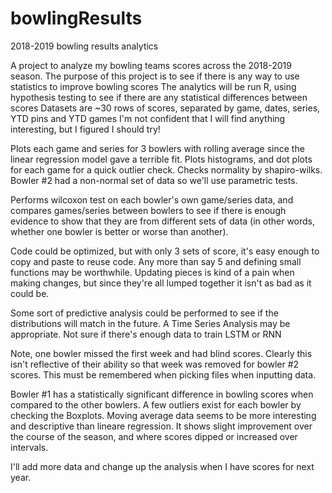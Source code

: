 # bowlingResults
2018-2019 bowling results analytics

A project to analyze my bowling teams scores across the 2018-2019 season.
The purpose of this project is to see if there is any way to use statistics to improve bowling scores
The analytics will be run R, using hypothesis testing to see if there are any statistical differences between scores
Datasets are ~30 rows of scores, separated by game, dates, series, YTD pins and YTD games
I'm not confident that I will find anything interesting, but I figured I should try!


Plots each game and series for 3 bowlers with rolling average since the linear regression model gave a terrible fit.
Plots histograms, and dot plots for each game for a quick outlier check. 
Checks normality by shapiro-wilks. Bowler #2 had a non-normal set of data so we'll use parametric tests.

Performs wilcoxon test on each bowler's own game/series data, and compares games/series between bowlers to see if there is enough evidence to show that they are from different sets of data (in other words, whether one bowler is better or worse than another). 

Code could be optimized, but with only 3 sets of score, it's easy enough to copy and paste to reuse code. Any more than say 5 and defining small functions may be worthwhile. Updating pieces is kind of a pain when making changes, but since they're all lumped together it isn't as bad as it could be.

Some sort of predictive analysis could be performed to see if the distributions will match in the future. A Time Series Analysis may be appropriate. Not sure if there's enough data to train LSTM or RNN

Note, one bowler missed the first week and had blind scores. 
Clearly this isn't reflective of their ability so that week was removed for bowler #2 scores. This must be remembered when picking files when inputting data.

Bowler #1 has a statistically significant difference in bowling scores when compared to the other bowlers. 
A few outliers exist for each bowler by checking the Boxplots. 
Moving average data seems to be more interesting and descriptive than lineare regression. It shows slight improvement over the course of the season, and where scores dipped or increased over intervals. 

I'll add more data and change up the analysis when I have scores for next year.
